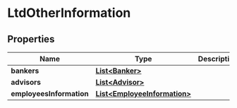 
# LtdOtherInformation

## Properties
Name | Type | Description | Notes
------------ | ------------- | ------------- | -------------
**bankers** | [**List&lt;Banker&gt;**](Banker.md) |  |  [optional]
**advisors** | [**List&lt;Advisor&gt;**](Advisor.md) |  |  [optional]
**employeesInformation** | [**List&lt;EmployeeInformation&gt;**](EmployeeInformation.md) |  |  [optional]



